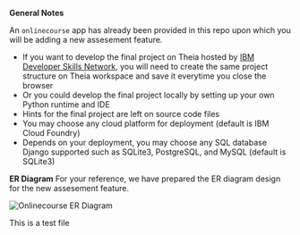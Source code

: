 
**General Notes**

An `onlinecourse` app has already been provided in this repo upon which you will be adding a new assesement feature.

* If you want to develop the final project on Theia hosted by [IBM Developer Skills Network](https://labs.cognitiveclass.ai/), you will need to create the same project structure on Theia workspace and save it everytime you close the browser
* Or you could develop the final project locally by setting up your own Python runtime and IDE
* Hints for the final project are left on source code files
* You may choose any cloud platform for deployment (default is IBM Cloud Foundry)
* Depends on your deployment, you may choose any SQL database Django supported such as SQLite3, PostgreSQL, and MySQL (default is SQLite3)

**ER Diagram**
For your reference, we have prepared the ER diagram design for the new assesement feature.

![Onlinecourse ER Diagram](https://github.com/ibm-developer-skills-network/final-cloud-app-with-database/blob/master/static/media/course_images/onlinecourse_app_er.png)

This is a test file
